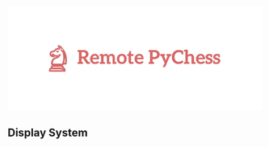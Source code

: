 ![alt text](https://github.com/luisalexleite/remote-pychess-display/blob/main/img/logo.png)
## Display System
